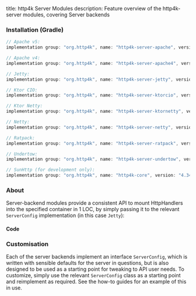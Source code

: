title: http4k Server Modules
description: Feature overview of the http4k-server modules, covering Server backends

### Installation (Gradle)

```groovy
// Apache v5: 
implementation group: "org.http4k", name: "http4k-server-apache", version: "4.34.3.1"

// Apache v4: 
implementation group: "org.http4k", name: "http4k-server-apache4", version: "4.34.3.1"

// Jetty: 
implementation group: "org.http4k", name: "http4k-server-jetty", version: "4.34.3.1"

// Ktor CIO: 
implementation group: "org.http4k", name: "http4k-server-ktorcio", version: "4.34.3.1"

// Ktor Netty: 
implementation group: "org.http4k", name: "http4k-server-ktornetty", version: "4.34.3.1"

// Netty: 
implementation group: "org.http4k", name: "http4k-server-netty", version: "4.34.3.1"

// Ratpack: 
implementation group: "org.http4k", name: "http4k-server-ratpack", version: "4.34.3.1"

// Undertow: 
implementation group: "org.http4k", name: "http4k-server-undertow", version: "4.34.3.1"

// SunHttp (for development only): 
implementation group: "org.http4k", name: "http4k-core", version: "4.34.3.1"
```

### About
Server-backend modules provide a consistent API to mount HttpHandlers into the specified container in 1 LOC, by 
simply passing it to the relevant `ServerConfig` implementation (in this case `Jetty`):

#### Code [<img class="octocat"/>](https://github.com/http4k/http4k/blob/master/src/docs/guide/reference/servers/example_http.kt)

<script src="https://gist-it.appspot.com/https://github.com/http4k/http4k/blob/master/src/docs/guide/reference/servers/example_http.kt"></script>

### Customisation
Each of the server backends implement an interface `ServerConfig`, which is written with sensible defaults for the server in questions, 
but is also designed to be used as a starting point for tweaking to API user needs. To customize, simply use the relevant `ServerConfig` 
class as a starting point and reimplement as required. See the how-to guides for an example of this in use.
